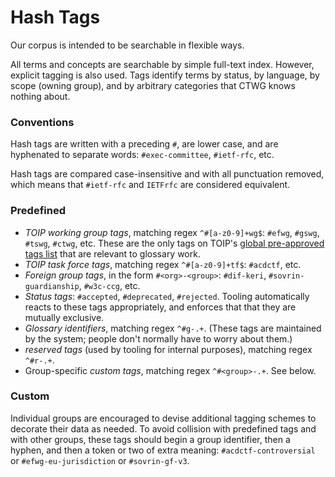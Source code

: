 # Hash Tags

Our corpus is intended to be searchable in flexible ways.

All terms and concepts are searchable by simple full-text index. However, explicit tagging is also used. Tags identify terms by status, by language, by scope (owning group), and by arbitrary categories that CTWG knows nothing about.

### Conventions

Hash tags are written with a preceding `#`, are lower case, and are hyphenated to separate words: `#exec-committee`, `#ietf-rfc`, etc.

Hash tags are compared case-insensitive and with all punctuation removed, which means that `#ietf-rfc` and `IETFrfc` are considered equivalent.

### Predefined

* _TOIP working group tags_, matching regex `^#[a-z0-9]+wg$`: `#efwg`, `#gswg`, `#tswg`, `#ctwg`, etc. These are the only tags on TOIP's [global pre-approved tags list](https://trustoverip.github.io/deliverables/process/tags/#approved-tags) that are relevant to glossary work.
* _TOIP task force tags_, matching regex `^#[a-z0-9]+tf$`: `#acdctf`, etc.
* _Foreign group tags_, in the form `#<org>-<group>`: `#dif-keri`, `#sovrin-guardianship`, `#w3c-ccg`, etc.
* _Status tags_: `#accepted`, `#deprecated`, `#rejected`. Tooling automatically reacts to these tags appropriately, and enforces that that they are mutually exclusive.
* _Glossary identifiers_, matching regex `^#g-.+`. (These tags are maintained by the system; people don't normally have to worry about them.)
* _reserved tags_ (used by tooling for internal purposes), matching regex `^#r-.+`.
* Group-specific _custom tags_, matching regex `^#<group>-.+`. See below.

### Custom

Individual groups are encouraged to devise additional tagging schemes to decorate their data as needed. To avoid collision with predefined tags and with other groups, these tags should begin a group identifier, then a hyphen, and then a token or two of extra meaning: `#acdctf-controversial` or `#efwg-eu-jurisdiction` or `#sovrin-gf-v3`.